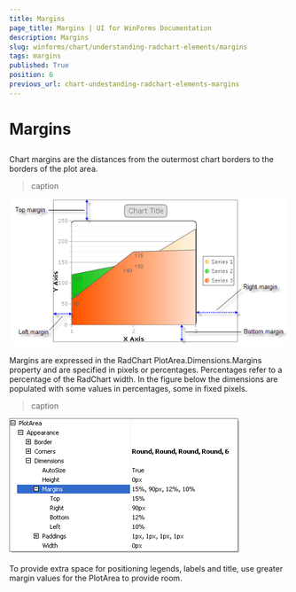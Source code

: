 ```yaml
---
title: Margins
page_title: Margins | UI for WinForms Documentation
description: Margins
slug: winforms/chart/understanding-radchart-elements/margins
tags: margins
published: True
position: 6
previous_url: chart-undestanding-radchart-elements-margins
---
```


# Margins



## 

Chart margins are the distances from the outermost chart borders to the borders of the plot area.
>caption 

![chart-undestanding-radchart-elements-margins 001](images/chart-undestanding-radchart-elements-margins001.png)



Margins are expressed in the RadChart PlotArea.Dimensions.Margins property and are specified in pixels or percentages. Percentages refer to a percentage of the RadChart width. In the figure below the dimensions are populated with some values in percentages, some in fixed pixels. 
>caption 

![chart-undestanding-radchart-elements-margins 002](images/chart-undestanding-radchart-elements-margins002.png)

To provide extra space for positioning legends, labels and title, use greater margin values for the PlotArea to provide room.
